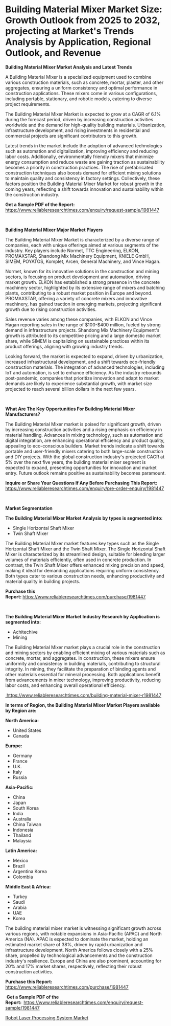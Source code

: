<p><h1>Building Material Mixer Market Size: Growth Outlook from 2025 to 2032, projecting at Market's Trends Analysis by Application, Regional Outlook, and Revenue</h1></p><p><strong>Building Material Mixer Market Analysis and Latest Trends</strong></p>
<p><p>A Building Material Mixer is a specialized equipment used to combine various construction materials, such as concrete, mortar, plaster, and other aggregates, ensuring a uniform consistency and optimal performance in construction applications. These mixers come in various configurations, including portable, stationary, and robotic models, catering to diverse project requirements.</p><p>The Building Material Mixer Market is expected to grow at a CAGR of 6.1% during the forecast period, driven by increasing construction activities worldwide and the demand for high-quality building materials. Urbanization, infrastructure development, and rising investments in residential and commercial projects are significant contributors to this growth. </p><p>Latest trends in the market include the adoption of advanced technologies such as automation and digitalization, improving efficiency and reducing labor costs. Additionally, environmentally friendly mixers that minimize energy consumption and reduce waste are gaining traction as sustainability becomes a priority in construction practices. The rise of prefabricated construction techniques also boosts demand for efficient mixing solutions to maintain quality and consistency in factory settings. Collectively, these factors position the Building Material Mixer Market for robust growth in the coming years, reflecting a shift towards innovation and sustainability within the construction industry.</p></p>
<p><strong>Get a Sample PDF of the Report:&nbsp;</strong> <a href="https://www.reliableresearchtimes.com/enquiry/request-sample/1981447?utm_campaign=2220&utm_medium=2&utm_source=Github&utm_content=ia&utm_term=02032025&utm_id=building-material-mixer">https://www.reliableresearchtimes.com/enquiry/request-sample/1981447</a></p>
<p>&nbsp;</p>
<p><strong>Building Material Mixer Major Market Players</strong></p>
<p><p>The Building Material Mixer Market is characterized by a diverse range of companies, each with unique offerings aimed at various segments of the industry. Key players include Normet, TTC Engineering, ELKON, PROMAXSTAR, Shandong Mix Machinery Equipment, KNIELE GmbH, SIMEM, POYATOS, Komplet, Arcen, General Machinery, and Vince Hagan.</p><p>Normet, known for its innovative solutions in the construction and mining sectors, is focusing on product development and automation, driving market growth. ELKON has established a strong presence in the concrete machinery sector, highlighted by its extensive range of mixers and batching plants, contributing to a robust market position in Europe and beyond. PROMAXSTAR, offering a variety of concrete mixers and innovative machinery, has gained traction in emerging markets, projecting significant growth due to rising construction activities.</p><p>Sales revenue varies among these companies, with ELKON and Vince Hagan reporting sales in the range of $100-$400 million, fueled by strong demand in infrastructure projects. Shandong Mix Machinery Equipment's growth is attributed to its competitive pricing and a large domestic market share, while SIMEM is capitalizing on sustainable practices within its product offerings, aligning with growing industry trends.</p><p>Looking forward, the market is expected to expand, driven by urbanization, increased infrastructural development, and a shift towards eco-friendly construction materials. The integration of advanced technologies, including IoT and automation, is set to enhance efficiency. As the industry rebounds post-pandemic, companies that prioritize innovation and adapt to market demands are likely to experience substantial growth, with market size projected to reach several billion dollars in the next few years.</p></p>
<p>&nbsp;</p>
<p><strong>What Are The Key Opportunities For Building Material Mixer Manufacturers?</strong></p>
<p><p>The Building Material Mixer market is poised for significant growth, driven by increasing construction activities and a rising emphasis on efficiency in material handling. Advances in mixing technology, such as automation and digital integration, are enhancing operational efficiency and product quality, appealing to eco-conscious builders. Market trends indicate a shift towards portable and user-friendly mixers catering to both large-scale construction and DIY projects. With the global construction industry's projected CAGR at 5% over the next five years, the building material mixer segment is expected to expand, presenting opportunities for innovation and market entry. Future outlook remains positive as sustainability becomes paramount.</p></p>
<p><strong>Inquire or Share Your Questions If Any Before Purchasing This Report:</strong> <a href="https://www.reliableresearchtimes.com/enquiry/pre-order-enquiry/1981447?utm_campaign=2220&utm_medium=2&utm_source=Github&utm_content=ia&utm_term=02032025&utm_id=building-material-mixer">https://www.reliableresearchtimes.com/enquiry/pre-order-enquiry/1981447</a></p>
<p>&nbsp;</p>
<p><strong>Market Segmentation</strong></p>
<p><strong>The Building Material Mixer Market Analysis by types is segmented into:</strong></p>
<p><ul><li>Single Horizontal Shaft Mixer</li><li>Twin Shaft Mixer</li></ul></p>
<p><p>The Building Material Mixer market features key types such as the Single Horizontal Shaft Mixer and the Twin Shaft Mixer. The Single Horizontal Shaft Mixer is characterized by its streamlined design, suitable for blending larger volumes of materials efficiently, often used in concrete production. In contrast, the Twin Shaft Mixer offers enhanced mixing precision and speed, making it ideal for demanding applications requiring uniform consistency. Both types cater to various construction needs, enhancing productivity and material quality in building projects.</p></p>
<p><strong>Purchase this Report:&nbsp;</strong><a href="https://www.reliableresearchtimes.com/purchase/1981447?utm_campaign=2220&utm_medium=2&utm_source=Github&utm_content=ia&utm_term=02032025&utm_id=building-material-mixer">https://www.reliableresearchtimes.com/purchase/1981447</a></p>
<p>&nbsp;</p>
<p><strong>The Building Material Mixer Market Industry Research by Application is segmented into:</strong></p>
<p><ul><li>Achitechive</li><li>Mining</li></ul></p>
<p><p>The Building Material Mixer market plays a crucial role in the construction and mining sectors by enabling efficient mixing of various materials such as concrete, mortar, and aggregates. In construction, these mixers ensure uniformity and consistency in building materials, contributing to structural integrity. In mining, they facilitate the preparation of binding agents and other materials essential for mineral processing. Both applications benefit from advancements in mixer technology, improving productivity, reducing labor costs, and enhancing overall operational efficiency.</p></p>
<p><a href="https://www.reliableresearchtimes.com/building-material-mixer-r1981447?utm_campaign=2220&utm_medium=2&utm_source=Github&utm_content=ia&utm_term=02032025&utm_id=building-material-mixer">&nbsp;https://www.reliableresearchtimes.com/building-material-mixer-r1981447</a></p>
<p><strong>In terms of Region, the Building Material Mixer Market Players available by Region are:</strong></p>
<p>
    <p> <strong> North America: </strong>
        <ul>
            <li>United States</li>
            <li>Canada</li>
        </ul>
        </p> 
    <p> <strong> Europe: </strong>
        <ul>
            <li>Germany</li>
            <li>France</li>
            <li>U.K.</li>
            <li>Italy</li>
            <li>Russia</li>
        </ul>
        </p> 
    <p> <strong> Asia-Pacific: </strong>
        <ul>
            <li>China</li>
            <li>Japan</li>
            <li>South Korea</li>
            <li>India</li>
            <li>Australia</li>
            <li>China Taiwan</li>
            <li>Indonesia</li>
            <li>Thailand</li>
            <li>Malaysia</li>
        </ul>
        </p> 
    <p> <strong> Latin America: </strong>
        <ul>
            <li>Mexico</li>
            <li>Brazil</li>
            <li>Argentina Korea</li>
            <li>Colombia</li>
        </ul>
        </p> 
    <p> <strong> Middle East & Africa: </strong>
        <ul>
            <li>Turkey</li>
            <li>Saudi</li>
            <li>Arabia</li>
            <li>UAE</li>
            <li>Korea</li>
        </ul>
    </p>
    </p>
<p><p>The building material mixer market is witnessing significant growth across various regions, with notable expansions in Asia-Pacific (APAC) and North America (NA). APAC is expected to dominate the market, holding an estimated market share of 38%, driven by rapid urbanization and infrastructure development. North America follows closely with a 25% share, propelled by technological advancements and the construction industry's resilience. Europe and China are also prominent, accounting for 20% and 17% market shares, respectively, reflecting their robust construction activities.</p></p>
<p><strong>Purchase this Report: </strong><a href="https://www.reliableresearchtimes.com/purchase/1981447?utm_campaign=2220&utm_medium=2&utm_source=Github&utm_content=ia&utm_term=02032025&utm_id=building-material-mixer">https://www.reliableresearchtimes.com/purchase/1981447</a></p>
<p>&nbsp;<strong>Get a Sample PDF of the Report:&nbsp;&nbsp;</strong><a href="https://www.reliableresearchtimes.com/enquiry/request-sample/1981447?utm_campaign=2220&utm_medium=2&utm_source=Github&utm_content=ia&utm_term=02032025&utm_id=building-material-mixer">https://www.reliableresearchtimes.com/enquiry/request-sample/1981447</a></p>
<p><strong></strong></p>
<p><p><a href="https://github.com/jerhoskinson197676/Market-Research-Report-List-1/blob/main/robot-laser-processing-system-market.md?utm_campaign=2220&utm_medium=2&utm_source=Github&utm_content=ia&utm_term=02032025&utm_id=building-material-mixer">Robot Laser Processing System Market</a></p></p>